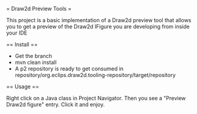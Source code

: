 = Draw2d Preview Tools =

This project is a basic implementation of a Draw2d preview tool that allows you to get a preview of the Draw2d IFigure you are developing from inside your IDE

== Install ==

* Get the branch
* mvn clean install
* A p2 repository is ready to get consumed in repository/org.eclips.draw2d.tooling-repository/target/repository

== Usage ==

Right click on a Java class in Project Navigator. Then you see a "Preview Draw2d figure" entry. Click it and enjoy.

